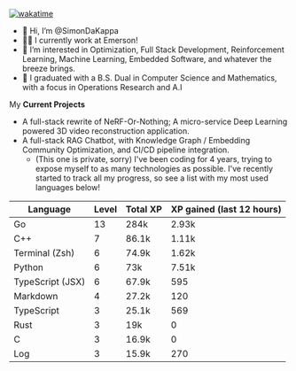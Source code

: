 
[![wakatime](https://wakatime.com/badge/user/50e6c678-94a9-4739-af51-360aeb113c51.svg)](https://wakatime.com/@50e6c678-94a9-4739-af51-360aeb113c51)

- 👋 Hi, I’m @SimonDaKappa
- 🧑‍💼 I currently work at Emerson!
- 👀 I’m interested in Optimization, Full Stack Development, Reinforcement Learning, Machine Learning, Embedded Software, and whatever the breeze brings.
- 🌱 I graduated with a B.S. Dual in Computer Science and Mathematics, with a focus in Operations Research and A.I

My **Current Projects** 
- A full-stack rewrite of NeRF-Or-Nothing; A micro-service Deep Learning powered 3D video reconstruction application.
- A full-stack RAG Chatbot, with Knowledge Graph / Embedding Community Optimization, and CI/CD pipeline integration.
  - (This one is private, sorry)
I've been coding for 4 years, trying to expose myself to as many technologies as possible. I've recently started to track all my progress, so see
a list with my most used languages below!

| Language | Level | Total XP | XP gained (last 12 hours) |
| --- | --- | --- | --- |
| Go | 13 | 284k | 2.93k |
| C++ | 7 | 86.1k | 1.11k |
| Terminal (Zsh) | 6 | 74.9k | 1.62k |
| Python | 6 | 73k | 7.51k |
| TypeScript (JSX) | 6 | 67.9k | 595 |
| Markdown | 4 | 27.2k | 120 |
| TypeScript | 3 | 25.1k | 569 |
| Rust | 3 | 19k | 0 |
| C | 3 | 16.9k | 0 |
| Log | 3 | 15.9k | 270 |
